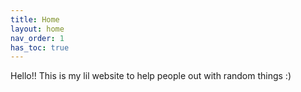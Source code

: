 ```yaml
---
title: Home
layout: home
nav_order: 1
has_toc: true
---
```


Hello!! This is my lil website to help people out with random things :)
